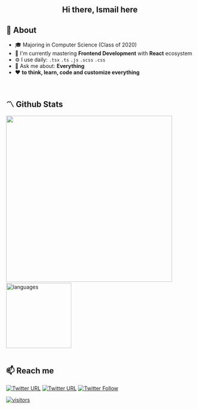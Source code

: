 <h2 align="center">Hi there, Ismail here</h2>

## 🚀 About
- 🎓 Majoring in Computer Science (Class of 2020)  
- 👀 I'm currently mastering **Frontend Development** with **React** ecosystem
- ⚙️ I use daily: `.tsx` `.ts` `.js` `.scss` `.css`
- 💬 Ask me about: **Everything**
- ❤️ **to think, learn, code and customize everything** 
<br>

## 〽️ Github Stats  
<img src="https://github-readme-stats.vercel.app/api?username=ismlhbb&show_icons=true&count_private=true&theme=nightowl" width="446"/>&nbsp;<img src="https://github-readme-stats.vercel.app/api/top-langs/?username=ismlhbb&layout=compact&count_private=true&theme=nightowl&hide=html,less&langs_count=8" alt="languages" height="175"/>  
<br/>  

## 📫 Reach me
[![Twitter URL](https://img.shields.io/twitter/url?label=email&logo=gmail&logoColor=black&style=social&url=http%3A%2F%2Fmailto%3Aismail%40flick.id)](mailto:contact.ismailhabibi@gmail.com)
[![Twitter URL](https://img.shields.io/twitter/url?label=LinkedIn&logo=linkedin&logoColor=black&style=social&url=https%3A%2F%2Fwww.linkedin.com%2Fin%2Fismailhabibi)](https://linkedin.com/in/ismailhabibi)
[![Twitter Follow](https://img.shields.io/twitter/follow/ismlhbb?style=social&logoColor=black)](https://twitter.com/intent/follow?screen_name=ismlhbb)

[![visitors](https://visitor-badge.glitch.me/badge?page_id=ismlhbb.ismlhbb)](#)
